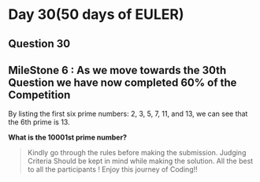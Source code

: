# Day 30(50 days of EULER)

## Question 30

## **MileStone 6** : As we move towards the 30th Question we have now completed 60% of the Competition

By listing the first six prime numbers: 2, 3, 5, 7, 11, and 13, we can see that the 6th prime is 13.

**What is the 10001st prime number?**

> Kindly go through the rules before making the submission.
>Judging Criteria Should be kept in mind while making the solution.
>All the best to all the participants ! Enjoy this journey of Coding!!
